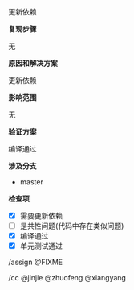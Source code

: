 更新依赖

**复现步骤**

无

**原因和解决方案**

更新依赖

**影响范围**

无

**验证方案**

编译通过

**涉及分支**

* master

**检查项**

- [x] 需要更新依赖
- [ ] 是共性问题(代码中存在类似问题)
- [x] 编译通过
- [x] 单元测试通过

/assign @FIXME

/cc @jinjie @zhuofeng @xiangyang
